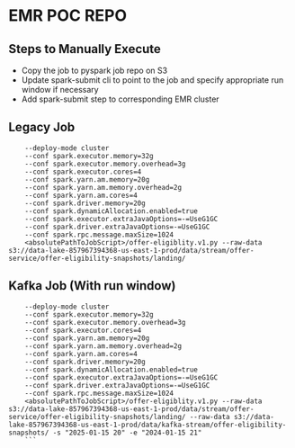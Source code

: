 # EMR POC REPO

## Steps to Manually Execute
- Copy the job to pyspark job repo on S3
- Update spark-submit cli to point to the job and specify appropriate run window if necessary
- Add spark-submit step to corresponding EMR cluster

## Legacy Job
```spark-submit 
    --deploy-mode cluster 
    --conf spark.executor.memory=32g 
    --conf spark.executor.memory.overhead=3g 
    --conf spark.executor.cores=4 
    --conf spark.yarn.am.memory=20g 
    --conf spark.yarn.am.memory.overhead=2g 
    --conf spark.yarn.am.cores=4 
    --conf spark.driver.memory=20g 
    --conf spark.dynamicAllocation.enabled=true 
    --conf spark.executor.extraJavaOptions=-=UseG1GC 
    --conf spark.driver.extraJavaOptions=-=UseG1GC 
    --conf spark.rpc.message.maxSize=1024 
    <absolutePathToJobScript>/offer-eligiblity.v1.py --raw-data s3://data-lake-857967394368-us-east-1-prod/data/stream/offer-service/offer-eligibility-snapshots/landing/
```
## Kafka Job (With run window)
```spark-submit 
    --deploy-mode cluster 
    --conf spark.executor.memory=32g 
    --conf spark.executor.memory.overhead=3g 
    --conf spark.executor.cores=4 
    --conf spark.yarn.am.memory=20g 
    --conf spark.yarn.am.memory.overhead=2g 
    --conf spark.yarn.am.cores=4 
    --conf spark.driver.memory=20g 
    --conf spark.dynamicAllocation.enabled=true 
    --conf spark.executor.extraJavaOptions=-=UseG1GC 
    --conf spark.driver.extraJavaOptions=-=UseG1GC 
    --conf spark.rpc.message.maxSize=1024 
    <absolutePathToJobScript>/offer-eligiblity.v1.py --raw-data s3://data-lake-857967394368-us-east-1-prod/data/stream/offer-service/offer-eligibility-snapshots/landing/ --raw-data s3://data-lake-857967394368-us-east-1-prod/data/kafka-stream/offer-eligibility-snapshots/ -s "2025-01-15 20" -e "2024-01-15 21"
    ```